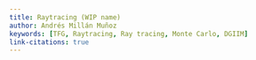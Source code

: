 ```yaml
---
title: Raytracing (WIP name)
author: Andrés Millán Muñoz
keywords: [TFG, Raytracing, Ray tracing, Monte Carlo, DGIIM]
link-citations: true
---
```

